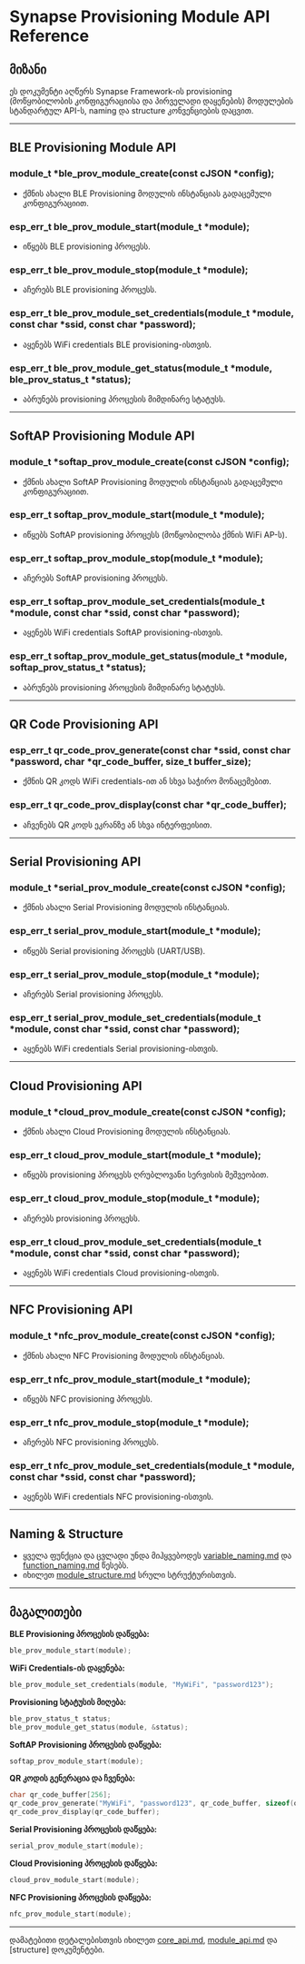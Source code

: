 # Synapse Provisioning Module API Reference

## მიზანი

ეს დოკუმენტი აღწერს Synapse Framework-ის provisioning (მოწყობილობის კონფიგურაციისა და პირველადი დაყენების) მოდულების სტანდარტულ API-ს, naming და structure კონვენციების დაცვით.

---

## BLE Provisioning Module API

### module_t *ble_prov_module_create(const cJSON *config);
- ქმნის ახალი BLE Provisioning მოდულის ინსტანციას გადაცემული კონფიგურაციით.

### esp_err_t ble_prov_module_start(module_t *module);
- იწყებს BLE provisioning პროცესს.

### esp_err_t ble_prov_module_stop(module_t *module);
- აჩერებს BLE provisioning პროცესს.

### esp_err_t ble_prov_module_set_credentials(module_t *module, const char *ssid, const char *password);
- აყენებს WiFi credentials BLE provisioning-ისთვის.

### esp_err_t ble_prov_module_get_status(module_t *module, ble_prov_status_t *status);
- აბრუნებს provisioning პროცესის მიმდინარე სტატუსს.

---

## SoftAP Provisioning Module API

### module_t *softap_prov_module_create(const cJSON *config);
- ქმნის ახალი SoftAP Provisioning მოდულის ინსტანციას გადაცემული კონფიგურაციით.

### esp_err_t softap_prov_module_start(module_t *module);
- იწყებს SoftAP provisioning პროცესს (მოწყობილობა ქმნის WiFi AP-ს).

### esp_err_t softap_prov_module_stop(module_t *module);
- აჩერებს SoftAP provisioning პროცესს.

### esp_err_t softap_prov_module_set_credentials(module_t *module, const char *ssid, const char *password);
- აყენებს WiFi credentials SoftAP provisioning-ისთვის.

### esp_err_t softap_prov_module_get_status(module_t *module, softap_prov_status_t *status);
- აბრუნებს provisioning პროცესის მიმდინარე სტატუსს.

---

## QR Code Provisioning API

### esp_err_t qr_code_prov_generate(const char *ssid, const char *password, char *qr_code_buffer, size_t buffer_size);
- ქმნის QR კოდს WiFi credentials-ით ან სხვა საჭირო მონაცემებით.

### esp_err_t qr_code_prov_display(const char *qr_code_buffer);
- აჩვენებს QR კოდს ეკრანზე ან სხვა ინტერფეისით.

---

## Serial Provisioning API

### module_t *serial_prov_module_create(const cJSON *config);
- ქმნის ახალი Serial Provisioning მოდულის ინსტანციას.

### esp_err_t serial_prov_module_start(module_t *module);
- იწყებს Serial provisioning პროცესს (UART/USB).

### esp_err_t serial_prov_module_stop(module_t *module);
- აჩერებს Serial provisioning პროცესს.

### esp_err_t serial_prov_module_set_credentials(module_t *module, const char *ssid, const char *password);
- აყენებს WiFi credentials Serial provisioning-ისთვის.

---

## Cloud Provisioning API

### module_t *cloud_prov_module_create(const cJSON *config);
- ქმნის ახალი Cloud Provisioning მოდულის ინსტანციას.

### esp_err_t cloud_prov_module_start(module_t *module);
- იწყებს provisioning პროცესს ღრუბლოვანი სერვისის მეშვეობით.

### esp_err_t cloud_prov_module_stop(module_t *module);
- აჩერებს provisioning პროცესს.

### esp_err_t cloud_prov_module_set_credentials(module_t *module, const char *ssid, const char *password);
- აყენებს WiFi credentials Cloud provisioning-ისთვის.

---

## NFC Provisioning API

### module_t *nfc_prov_module_create(const cJSON *config);
- ქმნის ახალი NFC Provisioning მოდულის ინსტანციას.

### esp_err_t nfc_prov_module_start(module_t *module);
- იწყებს NFC provisioning პროცესს.

### esp_err_t nfc_prov_module_stop(module_t *module);
- აჩერებს NFC provisioning პროცესს.

### esp_err_t nfc_prov_module_set_credentials(module_t *module, const char *ssid, const char *password);
- აყენებს WiFi credentials NFC provisioning-ისთვის.

---

## Naming & Structure
- ყველა ფუნქცია და ცვლადი უნდა მიჰყვებოდეს [variable_naming.md](../convention/variable_naming.md) და [function_naming.md](../convention/function_naming.md) წესებს.
- იხილეთ [module_structure.md](../convention/module_structure.md) სრული სტრუქტურისთვის.

---

## მაგალითები

**BLE Provisioning პროცესის დაწყება:**
```c
ble_prov_module_start(module);
```

**WiFi Credentials-ის დაყენება:**
```c
ble_prov_module_set_credentials(module, "MyWiFi", "password123");
```

**Provisioning სტატუსის მიღება:**
```c
ble_prov_status_t status;
ble_prov_module_get_status(module, &status);
```

**SoftAP Provisioning პროცესის დაწყება:**
```c
softap_prov_module_start(module);
```

**QR კოდის გენერაცია და ჩვენება:**
```c
char qr_code_buffer[256];
qr_code_prov_generate("MyWiFi", "password123", qr_code_buffer, sizeof(qr_code_buffer));
qr_code_prov_display(qr_code_buffer);
```

**Serial Provisioning პროცესის დაწყება:**
```c
serial_prov_module_start(module);
```

**Cloud Provisioning პროცესის დაწყება:**
```c
cloud_prov_module_start(module);
```

**NFC Provisioning პროცესის დაწყება:**
```c
nfc_prov_module_start(module);
```

---

დამატებითი დეტალებისთვის იხილეთ [core_api.md](core_api.md), [module_api.md](module_api.md) და [structure] დოკუმენტები.
